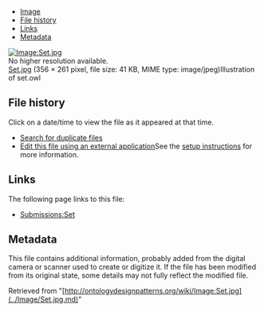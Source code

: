 * [Image](../Image/Set.jpg.md#file)
* [File history](../Image/Set.jpg.md#filehistory)
* [Links](../Image/Set.jpg.md#filelinks)
* [Metadata](../Image/Set.jpg.md#metadata)

[![Image:Set.jpg](../../../images/1/15/Set.jpg)](../../../images/1/15/Set.jpg)  
No higher resolution available.  
[Set.jpg](../../../images/1/15/Set.jpg)‎ (356 × 261 pixel, file size: 41 KB, MIME type: image/jpeg)Illustration of set.owl




## File history

Click on a date/time to view the file as it appeared at that time.



  
* [Search for duplicate files](http://ontologydesignpatterns.org/wiki/Special:FileDuplicateSearch/Set.jpg "Special:FileDuplicateSearch/Set.jpg")
* [Edit this file using an external application](http://ontologydesignpatterns.org/wiki/index.php?title=Image:Set.jpg&action=edit&externaledit=true&mode=file "Image:Set.jpg")See the [setup instructions](http://www.mediawiki.org/wiki/Manual:External_editors "http://www.mediawiki.org/wiki/Manual:External_editors") for more information.

## Links



The following page links to this file:


* [Submissions:Set](../Submissions/Set.md "Submissions:Set")

## Metadata


This file contains additional information, probably added from the digital camera or scanner used to create or digitize it.
If the file has been modified from its original state, some details may not fully reflect the modified file.




Retrieved from "[http://ontologydesignpatterns.org/wiki/Image:Set.jpg](../Image/Set.jpg.md)"